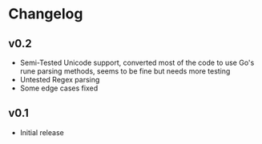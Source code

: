 # Changelog

## v0.2
* Semi-Tested Unicode support, converted most of the code to use Go's rune parsing methods, seems to be fine but needs more testing
* Untested Regex parsing
* Some edge cases fixed

## v0.1
* Initial release